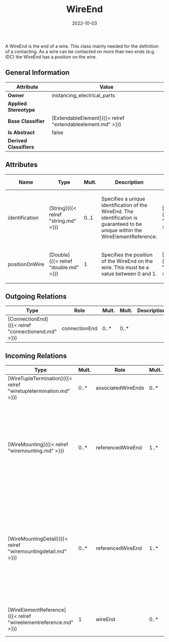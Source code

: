 ﻿---
title: WireEnd
toc: false
type: specs
date: "2022-10-03"
draft: false
specification: VEC
version: 2.0.1
documentType: "Recommendation"
elementType: Class
classes:
  - WireEnd
menu_name: vec-2.0.1
---
<p> A WireEnd is the end of a wire. This class mainly needed for the definition of a contacting. As a wire can be contacted on more than two ends (e.g. IDC) the WireEnd has a position on the wire.      </p>

## General Information

| Attribute               | Value |
|-------------------------|-------|
| **Owner**               | instancing_electrical_parts |
| **Applied Stereotype**  |   |
| **Base Classifier**     | [ExtendableElement]({{< relref "extendableelement.md" >}})<br/>  |
| **Is Abstract**         | false |
| **Derived Classifiers** |   |

## Attributes
|  Name  |  Type  |  Mult.  |  Description  |  Owning Classifier  |
|--------|--------|---------|---------------|--------------|
|identification | [String]({{< relref "string.md" >}}) | 0..1 | <p> Specifies a unique identification of the WireEnd. The identification is guaranteed to be unique within the WireElementReference.      </p> | [WireEnd]({{< relref "wireend.md" >}}) |
|positionOnWire | [Double]({{< relref "double.md" >}}) | 1 | <p>Specifies the position of the WireEnd on the wire. This must be a value between 0 and 1.  </p> | [WireEnd]({{< relref "wireend.md" >}}) |

## Outgoing Relations
|    Type  |   Role   |   Mult.   |   Mult.   |   Description   |
|----------|----------|-----------|-----------|-----------------|
| [ConnectionEnd]({{< relref "connectionend.md" >}}) | connectionEnd | 0..* | 0..* |  |
##  Incoming Relations
|    Type  |   Mult.  |   Role    |   Mult.   |   Description  |
|----------|----------|-----------|-----------|----------------|
| [WireTupleTermination]({{< relref "wiretupletermination.md" >}}) | 0..* | associatedWireEnds | 0..* |  |
| [WireMounting]({{< relref "wiremounting.md" >}}) | 0..* | referencedWireEnd | 1..* | <p> References the wire ends that are used for the wire mounting. The minimum cardinality is one, because a wire mounting without wire end makes no sense.     </p>      <p> The maximum cardinality is * in order to support multi crimps.      </p> |
| [WireMountingDetail]({{< relref "wiremountingdetail.md" >}}) | 0..* | referencedWireEnd | 1..* | References the WireEnds that are mounted to referenced WireReception. A cardinality of more than one is allowed in order support parallel connectors, where multiple wire ends are placed on one side of the connector (one wire reception) and the other wire ends are placed on the other side of the connector (the other wire reception). |
| [WireElementReference]({{< relref "wireelementreference.md" >}}) | 1 | wireEnd | 0..* | Specifies the ends of the WireElementReference for contacting purposes. |
